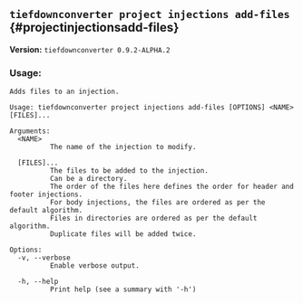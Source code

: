 ## `tiefdownconverter project injections add-files` {#projectinjectionsadd-files}

**Version:** `tiefdownconverter 0.9.2-ALPHA.2`

### Usage:
```
Adds files to an injection.

Usage: tiefdownconverter project injections add-files [OPTIONS] <NAME> [FILES]...

Arguments:
  <NAME>
          The name of the injection to modify.

  [FILES]...
          The files to be added to the injection.
          Can be a directory.
          The order of the files here defines the order for header and footer injections.
          For body injections, the files are ordered as per the default algorithm.
          Files in directories are ordered as per the default algorithm.
          Duplicate files will be added twice.

Options:
  -v, --verbose
          Enable verbose output.

  -h, --help
          Print help (see a summary with '-h')
```

